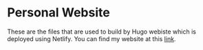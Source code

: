 # Personal Website

These are the files that are used to build by Hugo webiste which is deployed using Netlify. You can find my website at this [link](https://edgarzamora.netlify.com).